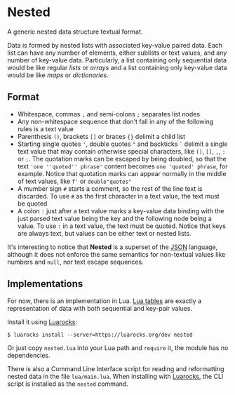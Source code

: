 # Nested
A generic nested data structure textual format.

Data is formed by nested lists with associated key-value paired data.
Each list can have any number of elements, either sublists or text values, and any number of key-value data.
Particularly, a list containing only sequential data would be like regular *lists* or *arrays* and
a list containing only key-value data would be like *maps* or *dictionaries*.


## Format

- Whitespace, commas `,` and semi-colons `;` separates list nodes
- Any non-whitespace sequence that don't fall in any of the following rules
  is a text value
- Parenthesis `()`, brackets `[]` or braces `{}` delimit a child list
- Starting single quotes `'`, double quotes `"` and backticks <code>\`</code> delimit a single 
  text value that may contain otherwise special characters, like `()`, `[]`, `,`, `:` or `;`.
  The quotation marks can be escaped by being doubled, so that the text `'one ''quoted'' phrase'`
  content becomes `one 'quoted' phrase`, for example. Notice that quotation marks can
  appear normally in the middle of text values, like `f'` or `double"quotes"`
- A mumber sign `#` starts a comment, so the rest of the line text is discarded.
  To use `#` as the first character in a text value, the text must be quoted
- A colon `:` just after a text value marks a key-value data binding
  with the just parsed text value being the key and the following node
  being a value. To use `:` in a text value, the text must be quoted.
  Notice that keys are always text, but values can be either text or nested lists.

It's interesting to notice that **Nested** is a superset of the [JSON](https://www.json.org) language,
although it does not enforce the same semantics for non-textual values like numbers and `null`, nor
text escape sequences.


## Implementations
For now, there is an implementation in Lua. [Lua tables](https://www.lua.org/pil/2.5.html)
are exactly a representation of data with both sequential and key-pair values.

Install it using [Luarocks](https://luarocks.org/):

    $ luarocks install --server=https://luarocks.org/dev nested

Or just copy `nested.lua` into your Lua path and `require` it, the module has no dependencies.

There is also a Command Line Interface script for reading and reformatting nested data in the file `lua/main.lua`.
When installing with [Luarocks](https://luarocks.org/), the CLI script is installed as the `nested` command.

